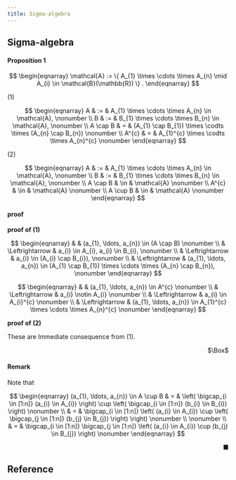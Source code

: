 ```yaml
---
title: Sigma-algebra
---
```


## Sigma-algebra


#### Proposition 1

$$
\begin{eqnarray}
    \mathcal{A}
    :=
    \{
        A_{1} \times \cdots \times A_{n}
        \mid
        A_{i} \in \mathcal{B}(\mathbb{R})
    \}
    .
\end{eqnarray}
$$

(1)

$$
\begin{eqnarray}
    A
    & := &
        A_{1} \times \cdots \times A_{n} \in \mathcal{A},
    \nonumber
    \\
    B
    & := &
        B_{1} \times \cdots \times B_{n} \in \mathcal{A},
    \nonumber
    \\
    A \cap B
    & = &
        (A_{1} \cap B_{1}) \times \codts \times (A_{n} \cap B_{n})
    \nonumber
    \\
    A^{c}
    & = &
        A_{1}^{c} \times \codts \times A_{n}^{c}
    \nonumber
\end{eqnarray}
$$

(2)

$$
\begin{eqnarray}
    A
    & := &
        A_{1} \times \cdots \times A_{n} \in \mathcal{A},
    \nonumber
    \\
    B
    & := &
        B_{1} \times \cdots \times B_{n} \in \mathcal{A},
    \nonumber
    \\
    A \cap B
    & \in &
        \mathcal{A}
    \nonumber
    \\
    A^{c}
    & \in &
        \mathcal{A}
    \nonumber
    \\
    A \cup B
    & \in &
        \mathcal{A}
    \nonumber
\end{eqnarray}
$$


#### proof

**proof of (1)**

$$
\begin{eqnarray}
    & &
        (a_{1}, \ldots, a_{n}) \in (A \cap B)
    \nonumber
    \\
    & \Leftrightarrow &
        a_{i} \in A_{i},
        a_{i} \in B_{i},
    \nonumber
    \\
    & \Leftrightarrow &
        a_{i} \in (A_{i} \cap B_{i}),
    \nonumber
    \\
    & \Leftrightarrow &
        (a_{1}, \ldots, a_{n}) \in (A_{1} \cap B_{1}) \times \cdots \times (A_{n} \cap B_{n}),
    \nonumber
\end{eqnarray}
$$

$$
\begin{eqnarray}
    & &
        (a_{1}, \ldots, a_{n}) \in A^{c}
    \nonumber
    \\
    & \Leftrightarrow &
        a_{i} \notin A_{i}
    \nonumber
    \\
    & \Leftrightarrow &
        a_{i} \in A_{i}^{c}
    \nonumber
    \\
    & \Leftrightarrow &
        (a_{1}, \ldots, a_{n}) \in A_{1}^{c} \times \cdots \times A_{n}^{c}
    \nonumber
\end{eqnarray}
$$

**proof of (2)**

These are Immediate consequence from (1).

<div class="QED" style="text-align: right">$\Box$</div>

#### Remark
Note that

$$
\begin{eqnarray}
    (a_{1}, \ldots, a_{n}) \in A \cup B
    & = &
        \left(
            \bigcap_{i \in [1:n]} (a_{i} \in A_{i})
        \right)
        \cup
        \left(
            \bigcap_{i \in [1:n]} (b_{i} \in B_{i})
        \right)
    \nonumber
    \\
    & = &
        \bigcap_{i \in [1:n]}
            \left(
                (a_{i} \in A_{i})
                \cup
                \left(
                    \bigcap_{j \in [1:n]}
                        (b_{j} \in B_{j})
                \right)
            \right)
    \nonumber
    \\
    \nonumber
    \\
    & = &
        \bigcap_{i \in [1:n]}
        \bigcap_{j \in [1:n]}
            \left(
                (a_{i} \in A_{i})
                \cup
                (b_{j} \in B_{j})
            \right)
    \nonumber
\end{eqnarray}
$$

<div class="end-of-statement" style="text-align: right">■</div>


## Reference
